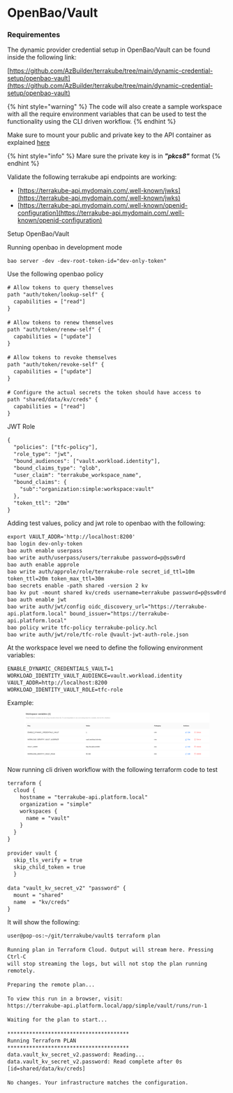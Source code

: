 # OpenBao/Vault

### Requirementes

The dynamic provider credential setup in OpenBao/Vault  can be found inside the following link:

[https://github.com/AzBuilder/terrakube/tree/main/dynamic-credential-setup/openbao-vault](https://github.com/AzBuilder/terrakube/tree/main/dynamic-credential-setup/openbao-vault)

{% hint style="warning" %}
The code will also create a sample workspace with all the require environment variables that can be used to test the functionality using the CLI driven workflow.
{% endhint %}

Make sure to mount your public and private key to the API container as explained [here](https://docs.terrakube.io/user-guide/workspaces/dynamic-provider-credentials#generate-public-and-private-key)

{% hint style="info" %}
Mare sure the private key is in _**"pkcs8"**_ format
{% endhint %}

Validate the following terrakube api endpoints are working:

* [https://terrakube-api.mydomain.com/.well-known/jwks](https://terrakube-api.mydomain.com/.well-known/jwks)
* [https://terrakube-api.mydomain.com/.well-known/openid-configuration](https://terrakube-api.mydomain.com/.well-known/openid-configuration)

Setup OpenBao/Vault

Running openbao in development mode

```
bao server -dev -dev-root-token-id="dev-only-token" 
```

Use the following openbao policy

```
# Allow tokens to query themselves
path "auth/token/lookup-self" {
  capabilities = ["read"]
}

# Allow tokens to renew themselves
path "auth/token/renew-self" {
  capabilities = ["update"]
}

# Allow tokens to revoke themselves
path "auth/token/revoke-self" {
  capabilities = ["update"]
}

# Configure the actual secrets the token should have access to
path "shared/data/kv/creds" {
  capabilities = ["read"]
}
```

JWT Role

```
{
  "policies": ["tfc-policy"],
  "role_type": "jwt",
  "bound_audiences": ["vault.workload.identity"],
  "bound_claims_type": "glob",
  "user_claim": "terrakube_workspace_name",
  "bound_claims": {
    "sub":"organization:simple:workspace:vault"
  },
  "token_ttl": "20m"
}
```

Adding test values, policy and jwt role to openbao with the following:

```
export VAULT_ADDR='http://localhost:8200'
bao login dev-only-token
bao auth enable userpass
bao write auth/userpass/users/terrakube password=p@ssw0rd
bao auth enable approle
bao write auth/approle/role/terrakube-role secret_id_ttl=10m token_ttl=20m token_max_ttl=30m
bao secrets enable -path shared -version 2 kv
bao kv put -mount shared kv/creds username=terrakube password=p@ssw0rd
bao auth enable jwt
bao write auth/jwt/config oidc_discovery_url="https://terrakube-api.platform.local" bound_issuer="https://terrakube-api.platform.local" 
bao policy write tfc-policy terrakube-policy.hcl
bao write auth/jwt/role/tfc-role @vault-jwt-auth-role.json
```

At the workspace level we need to define the following environment variables:

```
ENABLE_DYNAMIC_CREDENTIALS_VAULT=1
WORKLOAD_IDENTITY_VAULT_AUDIENCE=vault.workload.identity
VAULT_ADDR=http://localhost:8200
WORKLOAD_IDENTITY_VAULT_ROLE=tfc-role
```

Example:

<figure><img src="../../../.gitbook/assets/image (406).png" alt=""><figcaption></figcaption></figure>

Now running cli driven workflow with the following terraform code to test

```
terraform {
  cloud {
    hostname = "terrakube-api.platform.local"
    organization = "simple"
    workspaces {
      name = "vault"
    }
  }
}

provider vault {
  skip_tls_verify = true
  skip_child_token = true
  }

data "vault_kv_secret_v2" "password" {
  mount = "shared"
  name  = "kv/creds"
}
```

It will show the following:

```
user@pop-os:~/git/terrakube/vault$ terraform plan

Running plan in Terraform Cloud. Output will stream here. Pressing Ctrl-C
will stop streaming the logs, but will not stop the plan running remotely.

Preparing the remote plan...

To view this run in a browser, visit:
https://terrakube-api.platform.local/app/simple/vault/runs/run-1

Waiting for the plan to start...

***************************************
Running Terraform PLAN
***************************************
data.vault_kv_secret_v2.password: Reading...
data.vault_kv_secret_v2.password: Read complete after 0s [id=shared/data/kv/creds]

No changes. Your infrastructure matches the configuration.
```
